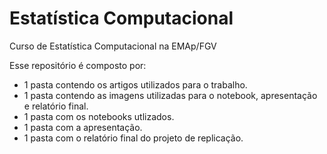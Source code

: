 # Estatística Computacional
Curso de Estatística Computacional na EMAp/FGV

Esse repositório é composto por:
<ul>
  <li>1 pasta contendo os artigos utilizados para o trabalho.</li>
<li>1 pasta contendo as imagens utilizadas para o notebook, apresentação e relatório final.</li>
<li>1 pasta com os notebooks utlizados.</li>
<li>1 pasta com a apresentação.</li>
<li>1 pasta com o relatório final do projeto de replicação.</li>
</ul>
